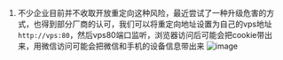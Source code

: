 1. 不少企业目前并不收取开放重定向这种风险，最近尝试了一种升级危害的方式，也得到部分厂商的认可，我们可以将重定向地址设置为自己的vps地址```http://vps:80```，然后vps80端口监听，浏览器访问后可能会把cookie带出来，用微信访问可能会把微信和手机的设备信息带出来
![image](https://github.com/hbdxmz/BugHunt/assets/94107024/d711a8db-13dd-4a14-b987-8c6212ae82bf)
